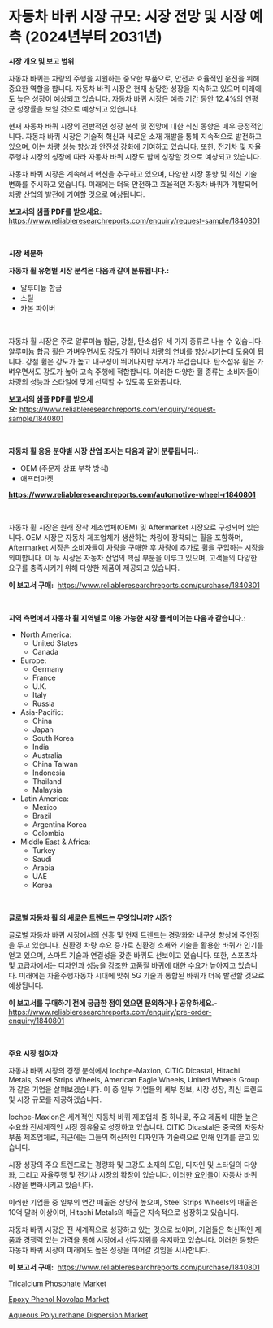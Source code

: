 <p><h1>자동차 바퀴 시장 규모: 시장 전망 및 시장 예측 (2024년부터 2031년)</h1></p><p><strong>시장 개요 및 보고 범위</strong></p>
<p><p>자동차 바퀴는 차량의 주행을 지원하는 중요한 부품으로, 안전과 효율적인 운전을 위해 중요한 역할을 합니다. 자동차 바퀴 시장은 현재 상당한 성장을 지속하고 있으며 미래에도 높은 성장이 예상되고 있습니다. 자동차 바퀴 시장은 예측 기간 동안 12.4%의 연평균 성장률을 보일 것으로 예상되고 있습니다.</p><p>현재 자동차 바퀴 시장의 전반적인 성장 분석 및 전망에 대한 최신 동향은 매우 긍정적입니다. 자동차 바퀴 시장은 기술적 혁신과 새로운 소재 개발을 통해 지속적으로 발전하고 있으며, 이는 차량 성능 향상과 안전성 강화에 기여하고 있습니다. 또한, 전기차 및 자율주행차 시장의 성장에 따라 자동차 바퀴 시장도 함께 성장할 것으로 예상되고 있습니다.</p><p>자동차 바퀴 시장은 계속해서 혁신을 추구하고 있으며, 다양한 시장 동향 및 최신 기술 변화를 주시하고 있습니다. 미래에는 더욱 안전하고 효율적인 자동차 바퀴가 개발되어 차량 산업의 발전에 기여할 것으로 예상됩니다.</p></p>
<p><strong>보고서의 샘플 PDF를 받으세요:</strong> <a href="https://www.reliableresearchreports.com/enquiry/request-sample/1840801">https://www.reliableresearchreports.com/enquiry/request-sample/1840801</a></p>
<p>&nbsp;</p>
<p><strong>시장 세분화</strong></p>
<p><strong>자동차 휠 유형별 시장 분석은 다음과 같이 분류됩니다.:</strong></p>
<p><ul><li>알루미늄 합금</li><li>스틸</li><li>카본 파이버</li></ul></p>
<p>&nbsp;</p>
<p><p>자동차 휠 시장은 주로 알루미늄 합금, 강철, 탄소섬유 세 가지 종류로 나눌 수 있습니다. 알루미늄 합금 휠은 가벼우면서도 강도가 뛰어나 차량의 연비를 향상시키는데 도움이 됩니다. 강철 휠은 강도가 높고 내구성이 뛰어나지만 무게가 무겁습니다. 탄소섬유 휠은 가벼우면서도 강도가 높아 고속 주행에 적합합니다. 이러한 다양한 휠 종류는 소비자들이 차량의 성능과 스타일에 맞게 선택할 수 있도록 도와줍니다.</p></p>
<p><strong>보고서의 샘플 PDF를 받으세요:</strong>&nbsp;<a href="https://www.reliableresearchreports.com/enquiry/request-sample/1840801">https://www.reliableresearchreports.com/enquiry/request-sample/1840801</a></p>
<p>&nbsp;</p>
<p><strong> 자동차 휠 응용 분야별 시장 산업 조사는 다음과 같이 분류됩니다.:</strong></p>
<p><ul><li>OEM (주문자 상표 부착 방식)</li><li>애프터마켓</li></ul></p>
<p><strong><a href="https://www.reliableresearchreports.com/automotive-wheel-r1840801">https://www.reliableresearchreports.com/automotive-wheel-r1840801</a></strong></p>
<p>&nbsp;</p>
<p><p>자동차 휠 시장은 원래 장착 제조업체(OEM) 및 Aftermarket 시장으로 구성되어 있습니다. OEM 시장은 자동차 제조업체가 생산하는 차량에 장착되는 휠을 포함하며, Aftermarket 시장은 소비자들이 차량을 구매한 후 차량에 추가로 휠을 구입하는 시장을 의미합니다. 이 두 시장은 자동차 산업의 핵심 부분을 이루고 있으며, 고객들의 다양한 요구를 충족시키기 위해 다양한 제품이 제공되고 있습니다.</p></p>
<p><strong>이 보고서 구매:</strong>&nbsp; <a href="https://www.reliableresearchreports.com/purchase/1840801">https://www.reliableresearchreports.com/purchase/1840801</a></p>
<p>&nbsp;</p>
<p><strong>지역 측면에서 자동차 휠 지역별로 이용 가능한 시장 플레이어는 다음과 같습니다.:</strong></p>
<p><ul>
    <li>
        North America:
        <ul>
            <li>United States</li>
            <li>Canada</li>
        </ul>
    </li>
    <li>
        Europe:
        <ul>
            <li>Germany</li>
            <li>France</li>
            <li>U.K.</li>
            <li>Italy</li>
            <li>Russia</li>
        </ul>
    </li>
    <li>
        Asia-Pacific:
        <ul>
            <li>China</li>
            <li>Japan</li>
            <li>South Korea</li>
            <li>India</li>
            <li>Australia</li>
            <li>China Taiwan</li>
            <li>Indonesia</li>
            <li>Thailand</li>
            <li>Malaysia</li>
        </ul>
    </li>
    <li>
        Latin America:
        <ul>
            <li>Mexico</li>
            <li>Brazil</li>
            <li>Argentina Korea</li>
            <li>Colombia</li>
        </ul>
    </li>
    <li>
        Middle East & Africa:
        <ul>
            <li>Turkey</li>
            <li>Saudi</li>
            <li>Arabia</li>
            <li>UAE</li>
            <li>Korea</li>
        </ul>
    </li>
    </ul></p>
<p>&nbsp;</p>
<p><strong>글로벌 자동차 휠 의 새로운 트렌드는 무엇입니까? 시장?</strong></p>
<p><p>글로벌 자동차 바퀴 시장에서의 신흥 및 현재 트렌드는 경량화와 내구성 향상에 주안점을 두고 있습니다. 친환경 차량 수요 증가로 친환경 소재와 기술을 활용한 바퀴가 인기를 얻고 있으며, 스마트 기술과 연결성을 갖춘 바퀴도 선보이고 있습니다. 또한, 스포츠차 및 고급차에서는 디자인과 성능을 강조한 고품질 바퀴에 대한 수요가 높아지고 있습니다. 미래에는 자율주행자동차 시대에 맞춰 5G 기술과 통합된 바퀴가 더욱 발전할 것으로 예상됩니다.</p></p>
<p><strong>이 보고서를 구매하기 전에 궁금한 점이 있으면 문의하거나 공유하세요.</strong>- <a href="https://www.reliableresearchreports.com/enquiry/pre-order-enquiry/1840801">https://www.reliableresearchreports.com/enquiry/pre-order-enquiry/1840801</a></p>
<p>&nbsp;</p>
<p><strong>주요 시장 참여자</strong></p>
<p><p>자동차 바퀴 시장의 경쟁 분석에서 Iochpe-Maxion, CITIC Dicastal, Hitachi Metals, Steel Strips Wheels, American Eagle Wheels, United Wheels Group과 같은 기업을 살펴보겠습니다. 이 중 일부 기업들의 세부 정보, 시장 성장, 최신 트렌드 및 시장 규모를 제공하겠습니다.</p><p>Iochpe-Maxion은 세계적인 자동차 바퀴 제조업체 중 하나로, 주요 제품에 대한 높은 수요와 전세계적인 시장 점유율로 성장하고 있습니다. CITIC Dicastal은 중국의 자동차 부품 제조업체로, 최근에는 그들의 혁신적인 디자인과 기술력으로 인해 인기를 끌고 있습니다.</p><p>시장 성장의 주요 트렌드로는 경량화 및 고강도 소재의 도입, 디자인 및 스타일의 다양화, 그리고 자율주행 및 전기차 시장의 확장이 있습니다. 이러한 요인들이 자동차 바퀴 시장을 변화시키고 있습니다.</p><p>이러한 기업들 중 일부의 연간 매출은 상당히 높으며, Steel Strips Wheels의 매출은 10억 달러 이상이며, Hitachi Metals의 매출은 지속적으로 성장하고 있습니다.</p><p>자동차 바퀴 시장은 전 세계적으로 성장하고 있는 것으로 보이며, 기업들은 혁신적인 제품과 경쟁력 있는 가격을 통해 시장에서 선두지위를 유지하고 있습니다. 이러한 동향은 자동차 바퀴 시장이 미래에도 높은 성장을 이어갈 것임을 시사합니다.</p></p>
<p><strong>이 보고서 구매:</strong>&nbsp;&nbsp;<a href="https://www.reliableresearchreports.com/purchase/1840801">https://www.reliableresearchreports.com/purchase/1840801</a></p>
<p><p><a href="https://issuu.com/reportprime-2/docs/tricalcium-phosphate-market-size-2030.pptx">Tricalcium Phosphate Market</a></p><p><a href="https://issuu.com/reportprime-2/docs/epoxy-phenol-novolac-market-size-2030.pptx">Epoxy Phenol Novolac Market</a></p><p><a href="https://issuu.com/reportprime-2/docs/aqueous-polyurethane-dispersion-market-size-2030.p">Aqueous Polyurethane Dispersion Market</a></p></p>